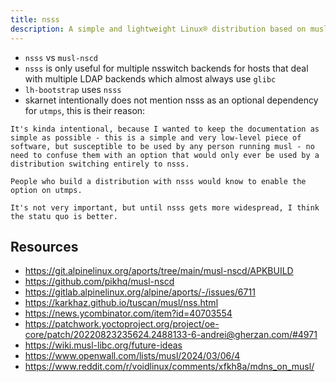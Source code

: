 ```yaml
---
title: nsss
description: A simple and lightweight Linux® distribution based on musl libc and toybox
---
```


- `nsss` vs `musl-nscd`
- `nsss` is only useful for multiple nsswitch backends for hosts that deal with multiple LDAP backends which almost always use `glibc`
- `lh-bootstrap` uses `nsss`
- skarnet intentionally does not mention nsss as an optional dependency for `utmps`, this is their reason:
```
It's kinda intentional, because I wanted to keep the documentation as simple as possible - this is a simple and very low-level piece of software, but susceptible to be used by any person running musl - no need to confuse them with an option that would only ever be used by a distribution switching entirely to nsss.

People who build a distribution with nsss would know to enable the option on utmps.

It's not very important, but until nsss gets more widespread, I think the statu quo is better.
```

## Resources
- https://git.alpinelinux.org/aports/tree/main/musl-nscd/APKBUILD
- https://github.com/pikhq/musl-nscd
- https://gitlab.alpinelinux.org/alpine/aports/-/issues/6711
- https://karkhaz.github.io/tuscan/musl/nss.html
- https://news.ycombinator.com/item?id=40703554
- https://patchwork.yoctoproject.org/project/oe-core/patch/20220823235624.2488133-6-andrei@gherzan.com/#4971
- https://wiki.musl-libc.org/future-ideas
- https://www.openwall.com/lists/musl/2024/03/06/4
- https://www.reddit.com/r/voidlinux/comments/xfkh8a/mdns_on_musl/
